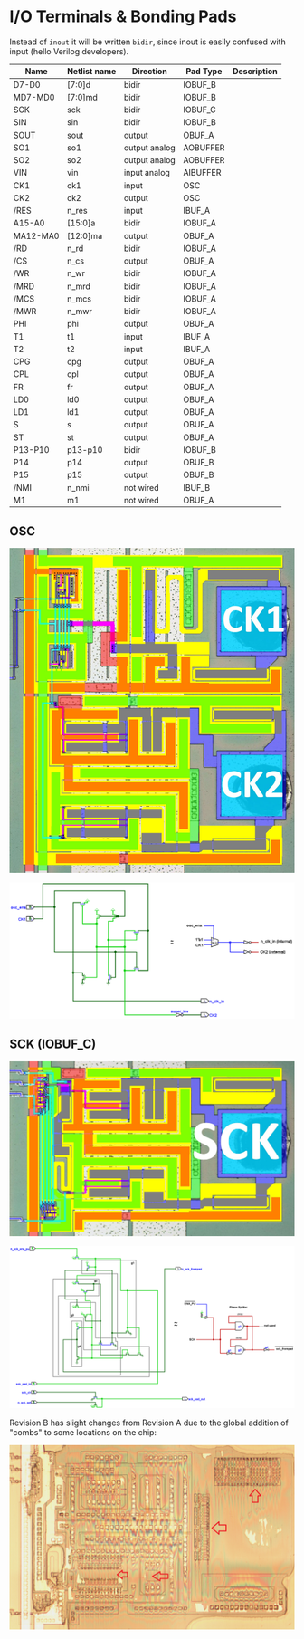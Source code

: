 # I/O Terminals & Bonding Pads

Instead of `inout` it will be written `bidir`, since inout is easily confused with input (hello Verilog developers).

|Name|Netlist name|Direction|Pad Type|Description|
|---|---|---|---|---|
|D7-D0|\[7:0\]d|bidir   |IOBUF_B| |
|MD7-MD0|\[7:0\]md|bidir   |IOBUF_B| |
|SCK|sck|bidir   |IOBUF_C| |
|SIN|sin|bidir   |IOBUF_B| |
|SOUT|sout|output   |OBUF_A| |
|SO1|so1|output analog   |AOBUFFER| |
|SO2|so2|output analog   |AOBUFFER| |
|VIN|vin|input analog   |AIBUFFER| |
|CK1|ck1|input   |OSC| |
|CK2|ck2|output   |OSC| |
|/RES|n_res|input   |IBUF_A| |
|A15-A0|\[15:0\]a|bidir   |IOBUF_A| |
|MA12-MA0|\[12:0\]ma|output   |OBUF_A| |
|/RD|n_rd|bidir   |IOBUF_A| |
|/CS|n_cs|output   |OBUF_A| |
|/WR|n_wr|bidir   |IOBUF_A| |
|/MRD|n_mrd|bidir   |IOBUF_A| |
|/MCS|n_mcs|bidir   |IOBUF_A| |
|/MWR|n_mwr|bidir   |IOBUF_A| |
|PHI|phi|output   |OBUF_A| |
|T1|t1|input   |IBUF_A| |
|T2|t2|input   |IBUF_A| |
|CPG|cpg|output   |OBUF_A| |
|CPL|cpl|output   |OBUF_A| |
|FR|fr|output   |OBUF_A| |
|LD0|ld0|output   |OBUF_A| |
|LD1|ld1|output   |OBUF_A| |
|S|s|output   |OBUF_A| |
|ST|st|output   |OBUF_A| |
|P13-P10|p13-p10|bidir   |IOBUF_B| |
|P14|p14|output   |OBUF_B| |
|P15|p15|output   |OBUF_B| |
|/NMI|n_nmi|not wired   |IBUF_B| |
|M1|m1|not wired   |OBUF_A| |

## OSC

![pad_ck1_ck2](/imgstore/soc/pad_ck1_ck2.jpg)

![ck1_ck2_tran](/logisim/soc/ck1_ck2_tran.png)

## SCK (IOBUF_C)

![pad_sck](/imgstore/soc/pad_sck.jpg)

![sck_tran](/logisim/soc/sck_tran.png)

Revision B has slight changes from Revision A due to the global addition of "combs" to some locations on the chip:

![pad_sck_rev_b](/imgstore/soc/pad_sck_rev_b.png)
